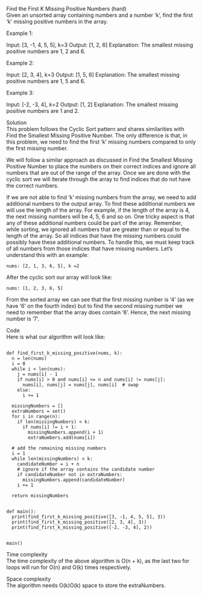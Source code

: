 Find the First K Missing Positive Numbers (hard) \
Given an unsorted array containing numbers and a number ‘k’, find the first ‘k’ missing positive numbers in the array.

Example 1:

Input: [3, -1, 4, 5, 5], k=3
Output: [1, 2, 6]
Explanation: The smallest missing positive numbers are 1, 2 and 6.

Example 2:

Input: [2, 3, 4], k=3
Output: [1, 5, 6]
Explanation: The smallest missing positive numbers are 1, 5 and 6.

Example 3:

Input: [-2, -3, 4], k=2
Output: [1, 2]
Explanation: The smallest missing positive numbers are 1 and 2.

Solution \
This problem follows the Cyclic Sort pattern and shares similarities with Find the Smallest Missing Positive Number. The only difference is that, in this problem, we need to find the first ‘k’ missing numbers compared to only the first missing number.

We will follow a similar approach as discussed in Find the Smallest Missing Positive Number to place the numbers on their correct indices and ignore all numbers that are out of the range of the array. Once we are done with the cyclic sort we will iterate through the array to find indices that do not have the correct numbers.

If we are not able to find ‘k’ missing numbers from the array, we need to add additional numbers to the output array. To find these additional numbers we will use the length of the array. For example, if the length of the array is 4, the next missing numbers will be 4, 5, 6 and so on. One tricky aspect is that any of these additional numbers could be part of the array. Remember, while sorting, we ignored all numbers that are greater than or equal to the length of the array. So all indices that have the missing numbers could possibly have these additional numbers. To handle this, we must keep track of all numbers from those indices that have missing numbers. Let’s understand this with an example:

    nums: [2, 1, 3, 6, 5], k =2

After the cyclic sort our array will look like:

    nums: [1, 2, 3, 6, 5]

From the sorted array we can see that the first missing number is ‘4’ (as we have ‘6’ on the fourth index) but to find the second missing number we need to remember that the array does contain ‘6’. Hence, the next missing number is ‘7’.

Code \
Here is what our algorithm will look like:
```

def find_first_k_missing_positive(nums, k):
  n = len(nums)
  i = 0
  while i < len(nums):
    j = nums[i] - 1
    if nums[i] > 0 and nums[i] <= n and nums[i] != nums[j]:
      nums[i], nums[j] = nums[j], nums[i]  # swap
    else:
      i += 1

  missingNumbers = []
  extraNumbers = set()
  for i in range(n):
    if len(missingNumbers) < k:
      if nums[i] != i + 1:
        missingNumbers.append(i + 1)
        extraNumbers.add(nums[i])

  # add the remaining missing numbers
  i = 1
  while len(missingNumbers) < k:
    candidateNumber = i + n
    # ignore if the array contains the candidate number
    if candidateNumber not in extraNumbers:
      missingNumbers.append(candidateNumber)
    i += 1

  return missingNumbers


def main():
  print(find_first_k_missing_positive([3, -1, 4, 5, 5], 3))
  print(find_first_k_missing_positive([2, 3, 4], 3))
  print(find_first_k_missing_positive([-2, -3, 4], 2))


main()
```

Time complexity \
The time complexity of the above algorithm is O(n + k), as the last two for loops will run for O(n) and O(k) times respectively.

Space complexity \
The algorithm needs O(k)O(k) space to store the extraNumbers.